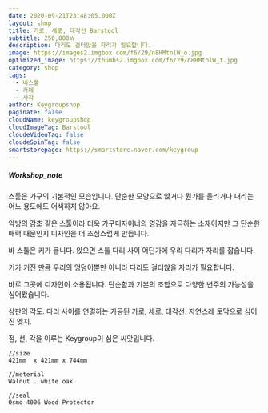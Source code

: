 ```yaml
---
date: 2020-09-21T23:48:05.000Z
layout: shop
title: 가로, 세로, 대각선 Barstool
subtitle: 250,000￦
description: 다리도 걸터앉을 자리가 필요합니다.
image: https://images2.imgbox.com/f6/29/n8HMtnlW_o.jpg
optimized_image: https://thumbs2.imgbox.com/f6/29/n8HMtnlW_t.jpg
category: shop
tags:
  - 바스툴
  - 카페
  - 사각
author: Keygroupshop
paginate: false
cloudName: keygroupshop
cloudImageTag: Barstool
cloudeVideoTag: false
cloudeSpinTag: false
smartstorepage: https://smartstore.naver.com/keygroup
---
```


<!--page-->
##### Workshop_note

스툴은 가구의 기본적인 모습입니다. 단순한 모양으로 앉거나 뭔가를 올리거나 내리는 어느 용도에도 어색하지 않아요.

약방의 감초 같은 스툴이라 더욱 가구디자이너의 영감을 자극하는 소재이지만 그 단순한 매력 때문인지 디자인을 더 조심스럽게 만듭니다.

바 스툴은 키가 큽니다. 앉으면 스툴 다리 사이 어딘가에 우리 다리가 자리를 잡습니다.

키가 커진 만큼 우리의 엉덩이뿐만 아니라 다리도 걸터앉을 자리가 필요합니다.

바로 그곳에 디자인이 소용됩니다. 단순함과 기본의 조합으로 다양한 변주의 가능성을 심어봤습니다.

상판의 각도. 다리 사이를 연결하는 가공된 가로, 세로, 대각선. 자연스레 토막으로 심어진 엣지.

점, 선, 각을 이루는 Keygroup이 심은 씨앗입니다.



```
//size
421mm  x 421mm x 744mm

//meterial
Walnut . white oak

//seal
Osmo 4006 Wood Protector
```

<!--page-->
